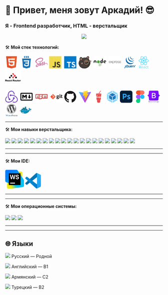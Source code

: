
# :wave: **Привет, меня зовут Аркадий!**   :sunglasses:
### Я - Frontend разработчик, HTML - верстальщик

<div id="header" align="center">
  <img src="https://media.giphy.com/media/M9gbBd9nbDrOTu1Mqx/giphy.gif" width="100"/>
</div>

🛠️ **Мой стек технологий:**


<div>
  <img src="https://github.com/devicons/devicon/blob/master/icons/html5/html5-original.svg" title="HTML5" alt="HTML" width="40" height="40"/>&nbsp;
  <img src="https://github.com/devicons/devicon/blob/master/icons/css3/css3-plain-wordmark.svg"  title="CSS3" alt="CSS" width="40" height="40"/>&nbsp;
  <img src= "https://github.com/devicons/devicon/blob/master/icons/sass/sass-original.svg" title="Sass" alt="Sass" width="40" height="40"/>
  <img src="https://github.com/devicons/devicon/blob/master/icons/javascript/javascript-original.svg" title="JavaScript" alt="JavaScript" width="40" height="40"/>&nbsp;
    <img src="https://github.com/devicons/devicon/blob/master/icons/typescript/typescript-original.svg" title="TypeScript" alt="TypeScript" width="40" height="40"/>&nbsp;
    <img src="https://github.com/devicons/devicon/blob/master/icons/zustand/zustand-original.svg" title="Zustand" alt="Zustand" width="40" height="40"/>&nbsp;
    <img src="https://github.com/devicons/devicon/blob/master/icons/nodejs/nodejs-original-wordmark.svg" title="Node.js" alt="Node.js" width="40" height="40"/>&nbsp;
    <img src="https://github.com/devicons/devicon/blob/master/icons/express/express-original-wordmark.svg" title="Express.js" alt="Express.js" width="40" height="40"/>&nbsp;
  <img src= "https://github.com/devicons/devicon/blob/master/icons/jquery/jquery-plain-wordmark.svg" title="jQuery" alt="jQuery" width="40" height="40"/>
  <img src="https://github.com/devicons/devicon/blob/master/icons/react/react-original-wordmark.svg" title="React" alt="React" width="40" height="40"/>&nbsp;
  <img src="https://github.com/devicons/devicon/blob/master/icons/reactrouter/reactrouter-original-wordmark.svg" title="React-Router" alt="React Router" width="50" height="50"/>&nbsp;

  <img src="https://github.com/devicons/devicon/blob/master/icons/redux/redux-original.svg" title="Redux" alt="Redux " width="40" height="40"/>&nbsp;
  <img src="https://github.com/devicons/devicon/blob/master/icons/markdown/markdown-original.svg" title="Markdown" alt="Markdown" width="40" height="40"/>&nbsp;
  <img src="https://github.com/devicons/devicon/blob/master/icons/npm/npm-original-wordmark.svg" title="NPM" alt="NPM" width="40" height="40"/>&nbsp;
  <img src="https://github.com/devicons/devicon/blob/master/icons/git/git-original-wordmark.svg" title="Git" alt="Git" width="40" height="40"/>
  <img src="https://github.com/devicons/devicon/blob/master/icons/github/github-original.svg" title="Github" alt="Github" width="40" height="40"/>&nbsp;
  <img src= "https://github.com/devicons/devicon/blob/master/icons/vitejs/vitejs-original.svg" title="Vite" alt="Vite" width="40" height="40"/>
  <img src= "https://github.com/devicons/devicon/blob/master/icons/gulp/gulp-plain.svg" title="Gulp" alt="Gulp" width="40" height="40"/>
  <img src= "https://github.com/devicons/devicon/blob/master/icons/webpack/webpack-original.svg" title="Webpack" alt="Webpack" width="40" height="40"/>
  <img src= "https://github.com/devicons/devicon/blob/master/icons/photoshop/photoshop-original.svg" title="Photoshop" alt="Photoshop" width="40" height="40"/>
  <img src= "https://github.com/devicons/devicon/blob/master/icons/figma/figma-original.svg" title="Figma" alt="Figma" width="40" height="40"/>
  <img src= "https://github.com/devicons/devicon/blob/master/icons/bootstrap/bootstrap-original-wordmark.svg" title="Bootstrap" alt="Bootstrap" width="40" height="40"/>
  <img src= "https://github.com/devicons/devicon/blob/master/icons/wordpress/wordpress-original.svg" title="Wordpress" alt="Wordpress" width="40" height="40"/>
  <img src= "https://github.com/devicons/devicon/blob/master/icons/docker/docker-original.svg" title="Docker" alt="Docker" width="40" height="40"/>


  
</div>

___


  🛠️ **Мои навыки верстальщика:**

  
 <img
      src="https://img.shields.io/badge/Адаптивная вёрстка-blue?style=for-the-badge"
    />
    <img
      src="https://img.shields.io/badge/Семантическая вёрстка-blue?style=for-the-badge&"
    /> 
    <img
      src="https://img.shields.io/badge/Кроссбраузерная вёрстка-blue?style=for-the-badge"
    />
    <img
      src="https://img.shields.io/badge/Desktop first-blue?style=for-the-badge"
    />
    <img
      src="https://img.shields.io/badge/Mobile first-blue?style=for-the-badge"
    />
    <img
      src="https://img.shields.io/badge/БЭМ-blue?style=for-the-badge"
    />
    <img
      src="https://img.shields.io/badge/Pixel Perfect-blue?style=for-the-badge"
    />
    <img
      src="https://img.shields.io/badge/flex-blue?style=for-the-badge"
    />
    <img
      src="https://img.shields.io/badge/grid-blue?style=for-the-badge"
    />
     <img
      src="https://img.shields.io/badge/svg-blue?style=for-the-badge"
    />
    <img
      src="https://img.shields.io/badge/css анимации-blue?style=for-the-badge"
    />
    <img
      src="https://img.shields.io/badge/вёрстка под CMS-blue?style=for-the-badge"
    />
    <img
      src="https://img.shields.io/badge/JS библиотеки-blue?style=for-the-badge"
    />
    <img
      src="https://img.shields.io/badge/вёрстка email писем-blue?style=for-the-badge"
    />
    <img
      src="https://img.shields.io/badge/open server-blue?style=for-the-badge"
    />
    <img
      src="https://img.shields.io/badge/mamp-blue?style=for-the-badge"
    />
    <img
      src="https://img.shields.io/badge/ajax-blue?style=for-the-badge"
    />
    <img
      src="https://img.shields.io/badge/REST API-blue?style=for-the-badge"
    />
    <img
      src="https://img.shields.io/badge/postman-blue?style=for-the-badge"
    />
    <img
      src="https://img.shields.io/badge/materializecss-blue?style=for-the-badge"
    />
        <img
      src="https://img.shields.io/badge/tailwindcss-blue?style=for-the-badge"
    />

  ___

  ___

🛠️ **Мои IDE:**

<img 
  src="https://github.com/devicons/devicon/blob/master/icons/webstorm/webstorm-original.svg" title="WebStorm" alt="WebStorm" width="60" height="60"
  />
<img 
src="https://github.com/devicons/devicon/blob/master/icons/vscode/vscode-original.svg" title="Vs Code" alt="Vs Code" width="50" height="50"
  />


  ___

  ___
  
🛠️ **Мои операционные системы:**

<img 
  src="https://img.shields.io/badge/Mac Os-blue?style=for-the-badge"
  />
<img 
  src="https://img.shields.io/badge/MS Windows Family-blue?style=for-the-badge"
  />
  <img 
  src="https://img.shields.io/badge/Linux Os-blue?style=for-the-badge"
  />

  ___

  ___
    
  ## 🌐 Языки

<img src="https://flagcdn.com/w40/ru.png" width="20"/> Русский — Родной  

<img src="https://flagcdn.com/w40/gb.png" width="20"/> Английский — B1

<img src="https://flagcdn.com/w40/am.png" width="20"/> Армянский — C2  

<img src="https://flagcdn.com/w40/tr.png" width="20"/> Турецкий — B2

   
